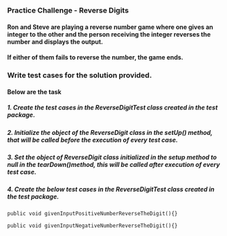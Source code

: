 ### Practice Challenge  - Reverse Digits 

#### Ron and Steve are playing a reverse number game where one gives an integer to the other and the person receiving the integer reverses the number and displays the output.

#### If either of them fails to reverse the number, the game ends.

### Write test cases for the solution provided.

#### Below are the task 

##### 1. Create the test cases in the ReverseDigitTest class created in the test package.​

##### 2. Initialize the object of the ReverseDigit class in the setUp() method, that will be called before the execution of every test case.​

##### 3. Set the object of ReverseDigit class initialized in the setup method to null in the tearDown()method, this will be called after execution of every test case.​

##### 4. Create the below test cases in the ReverseDigitTest class created in the test package.

    public void givenInputPositiveNumberReverseTheDigit(){}

    public void givenInputNegativeNumberReverseTheDigit(){}
